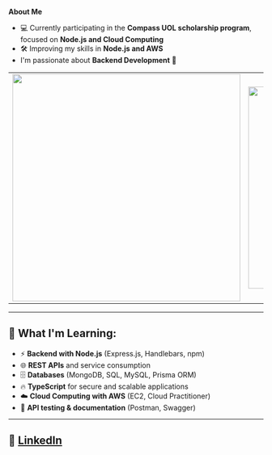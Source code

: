 

 **About Me**
- 💻 Currently participating in the **Compass UOL scholarship program**, focused on **Node.js and Cloud Computing**
- 🛠️ Improving my skills in **Node.js and AWS**
- I'm passionate about **Backend Development** 🚀


<table>
  <tr>
    <td>
      <img src="https://github-readme-stats.vercel.app/api?username=thiagosampaiog&show_icons=true&theme=graywhite&custom_title=Thiago%20Galdino%20Sampaio's%20GitHub%20Stats&hide_border=true&card_width=450px" width="450"/>
    </td>
    <td>
      <img src="https://github-readme-stats.vercel.app/api/top-langs/?username=thiagosampaiog&layout=compact&theme=graywhite&hide_border=true&card_width=400px" width="400"/>
    </td>
  </tr>
</table>


---

## 📖 What I'm Learning:
- ⚡ **Backend with Node.js** (Express.js, Handlebars, npm)
- 🌐 **REST APIs** and service consumption
- 🗄️ **Databases** (MongoDB, SQL, MySQL, Prisma ORM)
- 🔥 **TypeScript** for secure and scalable applications
- ☁️ **Cloud Computing with AWS** (EC2, Cloud Practitioner)
- 🚀 **API testing & documentation** (Postman, Swagger)

---
💼 **[LinkedIn](https://www.linkedin.com/in/thiago-sampaiog/)**  
---


